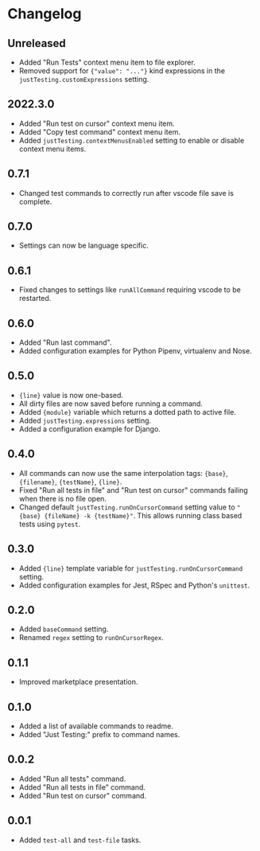# Changelog

## Unreleased

- Added "Run Tests" context menu item to file explorer.
- Removed support for `{"value": "..."}` kind expressions in the `justTesting.customExpressions` setting.

## 2022.3.0

- Added "Run test on cursor" context menu item.
- Added "Copy test command" context menu item.
- Added `justTesting.contextMenusEnabled` setting to enable or disable context menu items.

## 0.7.1

- Changed test commands to correctly run after vscode file save is complete.

## 0.7.0

- Settings can now be language specific.

## 0.6.1

- Fixed changes to settings like `runAllCommand` requiring vscode to be restarted.

## 0.6.0

- Added "Run last command".
- Added configuration examples for Python Pipenv, virtualenv and Nose.

## 0.5.0

- `{line}` value is now one-based.
- All dirty files are now saved before running a command.
- Added `{module}` variable which returns a dotted path to active file.
- Added `justTesting.expressions` setting.
- Added a configuration example for Django.

## 0.4.0

- All commands can now use the same interpolation tags: `{base}`, `{filename}`, `{testName}`, `{line}`.
- Fixed "Run all tests in file" and "Run test on cursor" commands failing when there is no file open.
- Changed default `justTesting.runOnCursorCommand` setting value to `"{base} {fileName} -k {testName}"`. This allows running class based tests using `pytest`.

## 0.3.0

- Added `{line}` template variable for `justTesting.runOnCursorCommand` setting.
- Added configuration examples for Jest, RSpec and Python's `unittest`.

## 0.2.0

- Added `baseCommand` setting.
- Renamed `regex` setting to `runOnCursorRegex`.

## 0.1.1

- Improved marketplace presentation.

## 0.1.0

- Added a list of available commands to readme.
- Added "Just Testing:" prefix to command names.

## 0.0.2

- Added "Run all tests" command.
- Added "Run all tests in file" command.
- Added "Run test on cursor" command.

## 0.0.1

- Added `test-all` and `test-file` tasks.
